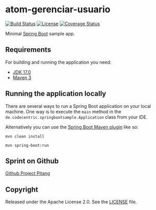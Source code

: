 # atom-gerenciar-usuario

[![Build Status](https://travis-ci.org/codecentric/springboot-sample-app.svg?branch=master)](https://travis-ci.org/codecentric/springboot-sample-app)
[![License](http://img.shields.io/:license-apache-blue.svg)](http://www.apache.org/licenses/LICENSE-2.0.html)
[![Coverage Status](https://coveralls.io/repos/github/LeduarAraujo/atom-gerenciar-usuario/badge.svg?branch=master?branch=main)](https://coveralls.io/github/LeduarAraujo/atom-gerenciar-usuario?branch=main)

Minimal [Spring Boot](http://projects.spring.io/spring-boot/) sample app.

## Requirements

For building and running the application you need:

- [JDK 17.0](http://www.oracle.com/technetwork/java/javase/downloads/jdk8-downloads-2133151.html)
- [Maven 3](https://maven.apache.org)

## Running the application locally

There are several ways to run a Spring Boot application on your local machine. One way is to execute the `main` method in the `de.codecentric.springbootsample.Application` class from your IDE.

Alternatively you can use the [Spring Boot Maven plugin](https://docs.spring.io/spring-boot/docs/current/reference/html/build-tool-plugins-maven-plugin.html) like so:


```shell
mvn clean install
```

```shell
mvn spring-boot:run
```


## Sprint on Github
[Github Project Pitang](https://github.com/users/LeduarAraujo/projects/3)





## Copyright

Released under the Apache License 2.0. See the [LICENSE](https://github.com/LeduarAraujo/atom-gerenciar-usuario) file.